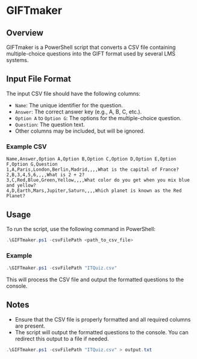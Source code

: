 # GIFTmaker

## Overview
GIFTmaker is a PowerShell script that converts a CSV file containing multiple-choice questions into the GIFT format used by several LMS systems.

## Input File Format
The input CSV file should have the following columns:
- `Name`: The unique identifier for the question.
- `Answer`: The correct answer key (e.g., A, B, C, etc.).
- `Option A` to `Option G`: The options for the multiple-choice question.
- `Question`: The question text.
- Other columns may be included, but will be ignored.

### Example CSV
```csv
Name,Answer,Option A,Option B,Option C,Option D,Option E,Option F,Option G,Question
1,A,Paris,London,Berlin,Madrid,,,,What is the capital of France?
2,B,3,4,5,6,,,,What is 2 + 2?
3,C,Red,Blue,Green,Yellow,,,,What color do you get when you mix blue and yellow?
4,D,Earth,Mars,Jupiter,Saturn,,,,Which planet is known as the Red Planet?
```

## Usage
To run the script, use the following command in PowerShell:

```powershell
.\GIFTmaker.ps1 -csvFilePath <path_to_csv_file>
```

### Example
```powershell
.\GIFTmaker.ps1 -csvFilePath "ITQuiz.csv"
```

This will process the CSV file and output the formatted questions to the console.

## Notes
- Ensure that the CSV file is properly formatted and all required columns are present.
- The script will output the formatted questions to the console. You can redirect this output to a file if needed.

```powershell
.\GIFTmaker.ps1 -csvFilePath "ITQuiz.csv" > output.txt
```
